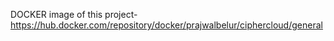 DOCKER image of this project-
https://hub.docker.com/repository/docker/prajwalbelur/ciphercloud/general
